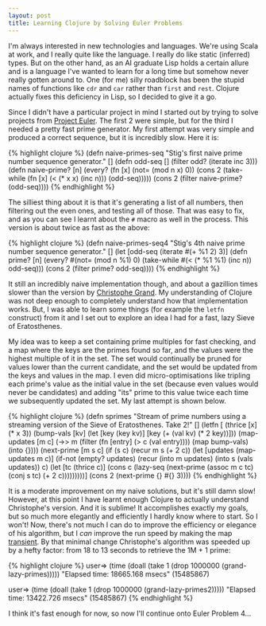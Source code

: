 ```yaml
---
layout: post
title: Learning Clojure by Solving Euler Problems
---
```


I'm always interested in new technologies and languages. We're using Scala at work, and I really quite like the language. I really do like static (inferred) types. But on the other hand, as an AI graduate Lisp holds a certain allure and is a language I've wanted to learn for a long time but somehow never really gotten around to. One (for me) silly roadblock has been the stupid names of functions like `cdr` and `car` rather than `first` and `rest`. Clojure actually fixes this deficiency in Lisp, so I decided to give it a go.

Since I didn't have a particular project in mind I started out by trying to solve projects from [Project Euler](https://projecteuler.net). The first 2 were simple, but for the third I needed a pretty fast prime generator. My first attempt was very simple and produced a correct sequence, but it is incredibly slow. Here it is:

{% highlight clojure %}
(defn naive-primes-seq
  "Stig's first naive prime number sequence generator."
  []
  (defn odd-seq []
    (filter odd? (iterate inc 3)))
  (defn naive-prime? [n]
    (every?
      (fn [x] (not= (mod n x) 0))
      (cons 2 (take-while (fn [x] (< (* x x) (inc n))) (odd-seq)))))
  (cons 2
    (filter naive-prime?
      (odd-seq))))
{% endhighlight %}

The silliest thing about it is that it's generating a list of all numbers, then filtering out the even ones, and testing all of those. That was easy to fix, and as you can see I learnt about the `#` macro as well in the process. This version is about twice as fast as the above:

{% highlight clojure %}
(defn naive-primes-seq4
  "Stig's 4th naive prime number sequence generator."
  []
  (let [odd-seq (iterate #(+ %1 2) 3)]
    (defn prime? [n]
      (every?
        #(not= (mod n %1) 0)
        (take-while #(< (* %1 %1) (inc n)) odd-seq)))
    (cons 2
      (filter prime?
        odd-seq))))
{% endhighlight %}

It still an incredibly naive implementation though, and about a gazillion times slower than the version by [Christophe Grand](http://clj-me.cgrand.net/2009/07/30/everybody-loves-the-sieve-of-eratosthenes/). My understanding of Clojure was not deep enough to completely understand how that implementation works. But, I was able to learn some things (for example the `letfn` construct) from it and I set out to explore an idea I had for a fast, lazy Sieve of Eratosthenes.

My idea was to keep a set containing prime multiples for fast checking, and a map where the keys are the primes found so far, and the values were the highest multiple of it in the set. The set would continually be pruned for values lower than the current candidate, and the set would be updated from the keys and values in the map. I even did micro-optimisations like tripling each prime's value as the initial value in the set (because even values would never be candidates) and adding "its" prime to this value twice each time we subsequently updated the set. My last attempt is shown below.

{% highlight clojure %}
(defn sprimes
  "Stream of prime numbers using a streaming version of the Sieve of Eratosthenes. Take 2!"
  []
  (letfn [
    (thrice [x] (* x 3))
    (bump-vals [kv]
      (let [key (key kv)]
        [key (+ (val kv) (* 2 key))]))
    (map-updates [m c]
      (->> m
        (filter (fn [entry] (> c (val entry))))
        (map bump-vals)
        (into {})))
    (next-prime [m s c]
      (if (s c)
        (recur m s (+ 2 c))
        (let [updates (map-updates m c)]
          (if-not (empty? updates)
            (recur (into m updates) (into s (vals updates)) c)
              (let [tc (thrice c)]
                (cons c (lazy-seq (next-prime (assoc m c tc) (conj s tc) (+ 2 c)))))))))]
    (cons 2 (next-prime {} #{} 3))))
{% endhighlight %}

It is a moderate improvement on my naive solutions, but it's still damn slow! However, at this point I have learnt enough Clojure to actually understand Christophe's version. And it is sublime! It accomplishes exactly my goals, but so much more elegantly and efficiently I hardly know where to start. So I won't! Now, there's not much I can do to improve the efficiency or elegance of his algorithm, but I *can* improve the run speed by making the map [transient](http://clojure.org/transients). By that minimal change Christophe's algorithm was speeded up by a hefty factor: from 18 to 13 seconds to retrieve the 1M + 1 prime:

{% highlight clojure %}
user=> (time (doall (take 1 (drop 1000000 (grand-lazy-primes)))))
"Elapsed time: 18665.168 msecs"
(15485867)

user=> (time (doall (take 1 (drop 1000000 (grand-lazy-primes2)))))
"Elapsed time: 13422.726 msecs"
(15485867)
{% endhighlight %}

I think it's fast enough for now, so now I'll continue onto Euler Problem 4...
